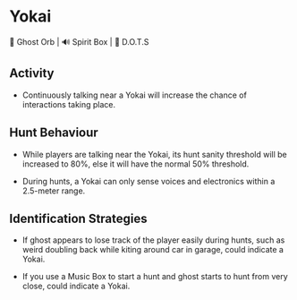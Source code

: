 # Yokai

🔮 Ghost Orb | 🔊 Spirit Box | 👻 D.O.T.S

## Activity

* Continuously talking near a Yokai will increase the chance of interactions taking place.

## Hunt Behaviour

* While players are talking near the Yokai, its hunt sanity threshold will be increased to 80%, else it will have the normal 50% threshold.

* During hunts, a Yokai can only sense voices and electronics within a 2.5-meter range.

## Identification Strategies

- If ghost appears to lose track of the player easily during hunts, such as weird doubling back while kiting around car in garage, could indicate a Yokai.

- If you use a Music Box to start a hunt and ghost starts to hunt from very close, could indicate a Yokai.
